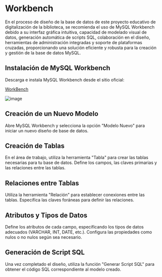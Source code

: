 # Workbench

En el proceso de diseño de la base de datos de este proyecto educativo de digitalización de la biblioteca, se recomienda el uso de MySQL Workbench debido a su interfaz gráfica intuitiva, capacidad de modelado visual de datos, generación automática de scripts SQL, colaboración en el diseño, herramientas de administración integradas y soporte de plataformas cruzadas, proporcionando una solución eficiente y robusta para la creación y gestión de la base de datos MySQL.

## Instalación de MySQL Workbench
Descarga e instala MySQL Workbench desde el sitio oficial: 

[WorkBench](https://dev.mysql.com/downloads/workbench/)

![image](https://github.com/JaimeMoct/Biblioteca/assets/88919426/ecbd126e-0709-4d67-a0a0-92d291c9ae3a)

## Creación de un Nuevo Modelo
Abre MySQL Workbench y selecciona la opción "Modelo Nuevo" para iniciar un nuevo diseño de base de datos.
## Creación de Tablas
En el área de trabajo, utiliza la herramienta "Tabla" para crear las tablas necesarias para tu base de datos. Define los campos, las claves primarias y las relaciones entre las tablas.
## Relaciones entre Tablas
Utiliza la herramienta "Relación" para establecer conexiones entre las tablas. Especifica las claves foráneas para definir las relaciones.
## Atributos y Tipos de Datos
Define los atributos de cada campo, especificando los tipos de datos adecuados (VARCHAR, INT, DATE, etc.). Configura las propiedades como nulos o no nulos según sea necesario.
## Generación de Script SQL
Una vez completado el diseño, utiliza la función "Generar Script SQL" para obtener el código SQL correspondiente al modelo creado.
